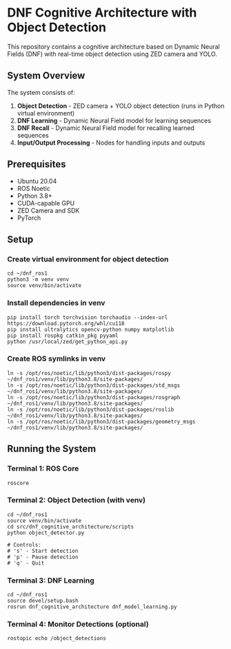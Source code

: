 # DNF Cognitive Architecture with Object Detection

This repository contains a cognitive architecture based on Dynamic Neural Fields (DNF) with real-time object detection using ZED camera and YOLO.

## System Overview

The system consists of:

1. **Object Detection** - ZED camera + YOLO object detection (runs in Python virtual environment)
2. **DNF Learning** - Dynamic Neural Field model for learning sequences
3. **DNF Recall** - Dynamic Neural Field model for recalling learned sequences
4. **Input/Output Processing** - Nodes for handling inputs and outputs

## Prerequisites

- Ubuntu 20.04
- ROS Noetic
- Python 3.8+
- CUDA-capable GPU
- ZED Camera and SDK
- PyTorch


## Setup

### Create virtual environment for object detection
```
cd ~/dnf_ros1
python3 -m venv venv
source venv/bin/activate
```

### Install dependencies in venv
```
pip install torch torchvision torchaudio --index-url https://download.pytorch.org/whl/cu118
pip install ultralytics opencv-python numpy matplotlib
pip install rospkg catkin_pkg pyyaml
python /usr/local/zed/get_python_api.py
```

### Create ROS symlinks in venv
```
ln -s /opt/ros/noetic/lib/python3/dist-packages/rospy ~/dnf_ros1/venv/lib/python3.8/site-packages/
ln -s /opt/ros/noetic/lib/python3/dist-packages/std_msgs ~/dnf_ros1/venv/lib/python3.8/site-packages/
ln -s /opt/ros/noetic/lib/python3/dist-packages/rosgraph ~/dnf_ros1/venv/lib/python3.8/site-packages/
ln -s /opt/ros/noetic/lib/python3/dist-packages/roslib ~/dnf_ros1/venv/lib/python3.8/site-packages/
ln -s /opt/ros/noetic/lib/python3/dist-packages/geometry_msgs ~/dnf_ros1/venv/lib/python3.8/site-packages/
```

## Running the System
### Terminal 1: ROS Core
```
roscore
```

### Terminal 2: Object Detection (with venv)
```
cd ~/dnf_ros1
source venv/bin/activate
cd src/dnf_cognitive_architecture/scripts
python object_detector.py

# Controls:
# 's' - Start detection
# 'p' - Pause detection
# 'q' - Quit
```

### Terminal 3: DNF Learning
```
cd ~/dnf_ros1
source devel/setup.bash
rosrun dnf_cognitive_architecture dnf_model_learning.py
```

### Terminal 4: Monitor Detections (optional)
```
rostopic echo /object_detections
```